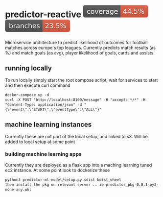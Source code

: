 # predictor-reactive ![Coverage](.github/badges/coverage.svg) ![Branches](.github/badges/branches.svg)

Microservice architecture to predict likelihood of outcomes for football matches across europe's top leagues.  Currently predicts match results (as %) and match goals (as avg), player likelihood of goals, cards and assists.

## running locally

To run locally simply start the root compose script, wait for services to start and then execute curl command

```
docker-compose up -d
curl -X POST "http://localhost:8100/message" -H "accept: */*" -H "Content-Type: application/json" -d "{\"event\":\"START\",\"eventType\":\"ALL\"}"
```

## machine learning instances

Currently these are not part of the local setup, and linked to s3.  Will be added to local setup at some point

### building machine learning apps

Currently they are deployed as a flask app into a maching learning tuned ec2 instance.  At some point look to dockerize these

```
python3 predictor-ml-model/setup.py sdist bdist_wheel
then install the pkg on relevant server .. ie predictor_pkg-0.0.1-py3-none-any.whl 
```
